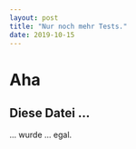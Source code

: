 ```yaml
---
layout: post
title: "Nur noch mehr Tests."
date: 2019-10-15
---
```


# Aha
## Diese Datei ...
... wurde ... egal.


